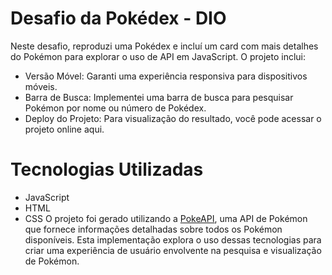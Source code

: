 # Desafio da Pokédex - DIO 
Neste desafio, reproduzi uma Pokédex e incluí um card com mais detalhes do Pokémon para explorar o uso de API em JavaScript. O projeto inclui:
- Versão Móvel: Garanti uma experiência responsiva para dispositivos móveis.
- Barra de Busca: Implementei uma barra de busca para pesquisar Pokémon por nome ou número de Pokédex.
- Deploy do Projeto: Para visualização do resultado, você pode acessar o projeto online aqui.

# Tecnologias Utilizadas
- JavaScript
- HTML
- CSS
O projeto foi gerado utilizando a [PokeAPI](https://pokeapi.co/), uma API de Pokémon que fornece informações detalhadas sobre todos os Pokémon disponíveis. Esta implementação explora o uso dessas tecnologias para criar uma experiência de usuário envolvente na pesquisa e visualização de Pokémon.
